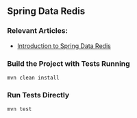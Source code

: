 ## Spring Data Redis

### Relevant Articles:
- [Introduction to Spring Data Redis](http://www.baeldung.com/spring-data-redis-tutorial)

### Build the Project with Tests Running
```
mvn clean install
```

### Run Tests Directly
```
mvn test
```

